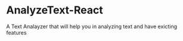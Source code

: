 # AnalyzeText-React
A Text Analayzer that will help you in analyzing text and have exicting features
